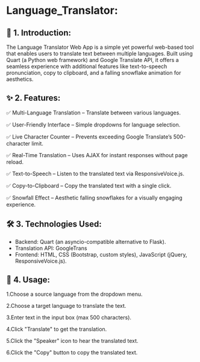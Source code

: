 # Language_Translator:

## 📌 1. Introduction:
The Language Translator Web App is a simple yet powerful web-based tool that enables users to translate text between multiple languages. Built using Quart (a Python web framework) and Google Translate API, it offers a seamless experience with additional features like text-to-speech pronunciation, copy to clipboard, and a falling snowflake animation for aesthetics.


## ✨ 2. Features:
 ✅ Multi-Language Translation – Translate between various languages.

 ✅ User-Friendly Interface – Simple dropdowns for language selection.
 
 ✅ Live Character Counter – Prevents exceeding Google Translate’s 500-character limit.
 
 ✅ Real-Time Translation – Uses AJAX for instant responses without page reload.
 
 ✅ Text-to-Speech – Listen to the translated text via ResponsiveVoice.js.
 
 ✅ Copy-to-Clipboard – Copy the translated text with a single click.
 
 ✅ Snowfall Effect – Aesthetic falling snowflakes for a visually engaging experience.


 ## 🛠 3. Technologies Used:
- Backend: Quart (an asyncio-compatible alternative to Flask).
- Translation API: GoogleTrans
- Frontend: HTML, CSS (Bootstrap, custom styles), JavaScript (jQuery, ResponsiveVoice.js).

## 📝 4. Usage:
1.Choose a source language from the dropdown menu.

2.Choose a target language to translate the text.

3.Enter text in the input box (max 500 characters).

4.Click "Translate" to get the translation.

5.Click the "Speaker" icon to hear the translated text.

6.Click the "Copy" button to copy the translated text.




